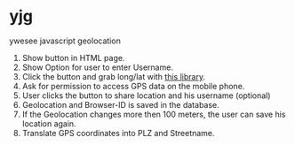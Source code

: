 # yjg
ywesee javascript geolocation

1. Show button in HTML page.
2. Show Option for user to enter Username.
3. Click the button and grab long/lat with [this library](https://github.com/trekhleb/use-position).
4. Ask for permission to access GPS data on the mobile phone.
5. User clicks the button to share location and his username (optional)
6. Geolocation and Browser-ID is saved in the database.
7. If the Geolocation changes more then 100 meters, the user can save his location again.
8. Translate GPS coordinates into PLZ and Streetname.

